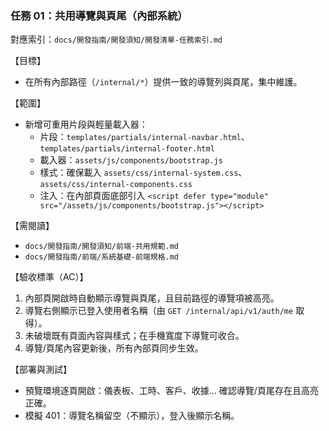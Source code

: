 ### 任務 01：共用導覽與頁尾（內部系統）

對應索引：`docs/開發指南/開發須知/開發清單-任務索引.md`

【目標】
- 在所有內部路徑（`/internal/*`）提供一致的導覽列與頁尾，集中維護。

【範圍】
- 新增可重用片段與輕量載入器：
  - 片段：`templates/partials/internal-navbar.html`、`templates/partials/internal-footer.html`
  - 載入器：`assets/js/components/bootstrap.js`
  - 樣式：確保載入 `assets/css/internal-system.css`、`assets/css/internal-components.css`
  - 注入：在內部頁面底部引入 `<script defer type="module" src="/assets/js/components/bootstrap.js"></script>`

【需閱讀】
- `docs/開發指南/開發須知/前端-共用規範.md`
- `docs/開發指南/前端/系統基礎-前端規格.md`

【驗收標準（AC）】
1) 內部頁開啟時自動顯示導覽與頁尾，且目前路徑的導覽項被高亮。
2) 導覽右側顯示已登入使用者名稱（由 `GET /internal/api/v1/auth/me` 取得）。
3) 未破壞既有頁面內容與樣式；在手機寬度下導覽可收合。
4) 導覽/頁尾內容更新後，所有內部頁同步生效。

【部署與測試】
- 預覽環境逐頁開啟：儀表板、工時、客戶、收據… 確認導覽/頁尾存在且高亮正確。
- 模擬 401：導覽名稱留空（不顯示），登入後顯示名稱。


